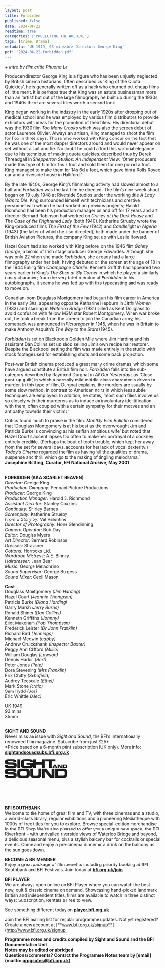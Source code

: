 ```yaml
---
layout: post
title: Forbidden
published: false
date: 2024-08-22
readtime: true
categories: ['PROJECTING THE ARCHIVE']
tags: [Crime, Drama]
metadata: 'UK 1949, 93 mins<br> Director: George King'
pdf: '2024-08-22-forbidden.pdf'
---
```


_+ intro by film critic Phuong Le_

Producer/director George King is a figure who has been unjustly neglected by British cinema historians. Often described as ‘King of the Quota Quickies’, he is generally written off as a hack who churned out cheap films of little merit. It is perhaps true that King was an astute businessman more than an ‘artist’ but out of the large filmography he built up during the 1930s and 1940s there are several titles worth a second look.

King began working in the industry in the early 1920s after dropping out of medical school and he was employed by various film distributors to provide exhibitors with ideas for the promotion of their films. His directorial debut was the 1930 film _Too Many Crooks_ which was also the screen debut of actor Laurence Olivier. Always an artisan, King managed to shoot the film for Fox in three days. Those who worked with King concur on the fact that he was one of the most dapper directors around and would never appear on set without a suit and tie. No doubt he could afford this sartorial elegance due to his technique of making quota quickies, described thus by Derek Threadgall in _Shepperton Studios: An Independent View_: ‘Other producers made this type of film for 15s a foot and sold them for one pound a foot. King managed to make them for 14s 6d a foot, which gave him a Rolls Royce car and a riverside house in Halliford.’

By the late 1940s, George King’s filmmaking activity had slowed almost to a halt and _Forbidden_ was the last film he directed. The film’s nine-week shoot began on 19 July 1948 at Riverside Studios under the working title _A Lady Was to Die_. King surrounded himself with technicians and creative personnel with whom he had worked on previous projects; Harold Richmond had been his production manager on and off for 17 years and art director Bernard Robinson had worked on _Crimes at the Dark House_ and _The Case of the Frightened Lady_ (both 1940). Katherine Strueby wrote the King-produced films _The First of the Few_ (1942) and _Candlelight in Algeria_ (1943) (the latter of which he also directed), both made under the banner of British Aviation Pictures, the company King set up with Leslie Howard.

Hazel Court had also worked with King before, on the 1946 film _Gaiety George_, a biopic of Irish stage producer George Edwardes. Although she was only 22 when she made _Forbidden_, she already had a large filmography under her belt, having debuted on the screen at the age of 18 in the 1944 Ealing film _Champagne Charlie_. Kenneth Griffith had appeared two years earlier in King’s _The Shop at Sly Corner_ in which he played a similarly nasty character; from the very brief mention of _Forbidden_ in his autobiography, it seems he was fed up with this typecasting and was ready to move on.

Canadian-born Douglass Montgomery had begun his film career in America in the early 30s, appearing opposite Katharine Hepburn in _Little Women_ (1933) and starring in _Waterloo Bridge_ (1931) billed as Kent Douglass to avoid confusion with fellow MGM star Robert Montgomery. When war broke out, he took a break from the screen to join the Canadian army; his comeback was announced in _Picturegoer_ in 1945, when he was in Britain to make Anthony Asquith’s _The Way to the Stars_ (1945).

_Forbidden_ is set on Blackpool’s Golden Mile where Jim Harding and his assistant Dan Collins set up shop selling Jim’s own recipe hair restorer. Despite the Blackpool setting the film was made entirely in the studio with stock footage used for establishing shots and some back projection.

Post-war British cinema produced a great many crime dramas, which some have argued constitute a British film noir. _Forbidden_ falls into the sub-category described by Raymond Durgnat in _All Our Yesterdays_ as ‘Close pent-up guilt’, in which a normally mild middle-class character is driven to murder. In this type of film, Durgnat explains, the murders are usually by some slow method, in contrast to American noirs in which less subtle techniques are employed. In addition, he states, ‘most such films involve us so closely with their murderers as to induce an involuntary identification with them, often coupled with a certain sympathy for their motives and an antipathy towards their victims.’

Critics found much to praise in the film. _Monthly Film Bulletin_ considered that ‘Douglass Montgomery is at his best as the overwrought Jim and Patricia Burke is convincing as his selfish ambitious wife’ but noted that Hazel Court’s accent lapses too often to make her portrayal of a cockney entirely credible. (Perhaps the bout of tooth trouble, which kept her away from the set for several days, accounts for her lack of vocal dexterity.) _Today’s Cinema_ regarded the film as having ‘all the qualities of drama, suspense and thrill which go to the making of tingling melodrama.’  
**Josephine Botting, Curator, BFI National Archive, May 2001**
<br><br>

**FORBIDDEN (AKA SCARLET HEAVEN)**  
_Director:_ George King  
_Production Company:_ Pennant Picture Productions  
_Producer:_ George King  
_Production Manager:_ Harold S. Richmond  
_Assistant Director:_ Stanley Couzins  
_Continuity:_ Shirley Barnes  
_Screenplay:_ Katherine Strueby  
_From a Story by:_ Val Valentine  
_Director of Photography:_ Hone Glendinning  
_Camera Operator:_ Bob Day  
_Editor:_ Douglas Myers  
_Art Director:_ Bernard Robinson  
_Dresses:_ Strassner  
_Cottons:_ Horrocks Ltd.  
_Wardrobe Mistress:_ A.E. Binney  
_Hairdresser:_ Jean Bear  
_Music:_ George Melachrino  
_Sound Supervisor:_ George Burgess  
_Sound Mixer:_ Cecil Mason

**Cast**  
Douglass Montgomery _(Jim Harding)_  
Hazel Court _(Jeannie Thompson)_  
Patricia Burke _(Diana Harding)_  
Garry Marsh _(Jerry Burns)_  
Ronald Shiner _(Dan Collins)_  
Kenneth Griffiths _(Johnny)_  
Eliot Makeham _(Pop Thompson)_  
Frederick Leister _(Dr John Franklin)_  
Richard Bird _(Jennings)_  
Michael Medwin _(cabby)_  
Andrew Cruickshank _(Inspector Baxter)_  
Peggy Ann Clifford _(Millie)_  
William Douglas _(Lawson)_  
Dennis Harkin _(Bert)_  
Peter Jones _(Pete)_  
Dora Stevening _(Mrs Franklin)_  
Erik Chitty _(Schofield)_  
Audrey Teesdale _(Ethel)_  
Mark Stone _(critic)_  
Sam Kydd _(Joe)_  
Eric Whittle _(Alec)_

UK 1949  
93 mins  
35mm
<br><br>

**SIGHT AND SOUND**<br>
Never miss an issue with _Sight and Sound_, the BFI’s internationally renowned film magazine. Subscribe from just £25*<br>
*Price based on a 6-month print subscription (UK only). More info: [**sightandsoundsubs.bfi.org.uk**](https://sightandsoundsubs.bfi.org.uk/subscribe)

<img style="float: left;" src="/img/sight-and-sound.jpg" width="40%" height="40%"><br><br><br><br><br><br><br><br>

**BFI SOUTHBANK**  
Welcome to the home of great film and TV, with three cinemas and a studio, a world-class library, regular exhibitions and a pioneering Mediatheque with 1000s of free titles for you to explore. Browse special-edition merchandise in the BFI Shop.We&#39;re also pleased to offer you a unique new space, the BFI Riverfront – with unrivalled riverside views of Waterloo Bridge and beyond, a delicious seasonal menu, plus a stylish balcony bar for cocktails or special events. Come and enjoy a pre-cinema dinner or a drink on the balcony as the sun goes down.  

**BECOME A BFI MEMBER**  
Enjoy a great package of film benefits including priority booking at BFI Southbank and BFI Festivals. Join today at [**bfi.org.uk/join**](http://www.bfi.org.uk/join)  

**BFI PLAYER**  
 We are always open online on BFI Player where you can watch the best new, cult &amp; classic cinema on demand. Showcasing hand-picked landmark British and independent titles, films are available to watch in three distinct ways: Subscription, Rentals &amp; Free to view.  

See something different today on [**player.bfi.org.uk**](https://player.bfi.org.uk)  

Join the BFI mailing list for regular programme updates. Not yet registered? Create a new account at [**www.bfi.org.uk/signup**](http://www.bfi.org.uk/signup)

**Programme notes and credits compiled by Sight and Sound and the BFI Documentation Unit  
Notes may be edited or abridged  
Questions/comments? Contact the Programme Notes team by [email](mailto: prognotes@bfi.org.uk)**

<!--stackedit_data:
eyJoaXN0b3J5IjpbLTIxMjE3ODIwNjNdfQ==
-->
